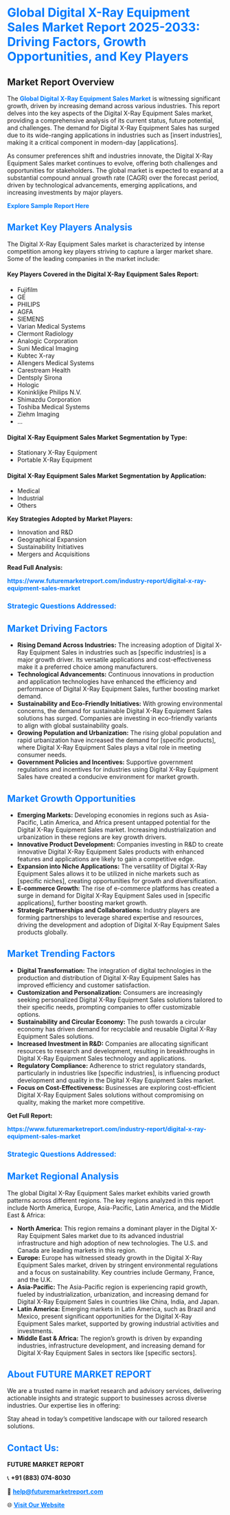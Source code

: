 <h1 style="color: #007BFF;">Global Digital X-Ray Equipment Sales Market Report 2025-2033: Driving Factors, Growth Opportunities, and Key Players</h1>

<section id="overview">
<h2>Market Report Overview</h2>
<p>The <a href="https://www.futuremarketreport.com/industry-report/digital-x-ray-equipment-sales-market" style="color: #007BFF; text-decoration: none;"><strong>Global Digital X-Ray Equipment Sales Market</strong></a> is witnessing significant growth, driven by increasing demand across various industries. This report delves into the key aspects of the Digital X-Ray Equipment Sales market, providing a comprehensive analysis of its current status, future potential, and challenges. The demand for Digital X-Ray Equipment Sales has surged due to its wide-ranging applications in industries such as [insert industries], making it a critical component in modern-day [applications].</p>
<p>As consumer preferences shift and industries innovate, the Digital X-Ray Equipment Sales market continues to evolve, offering both challenges and opportunities for stakeholders. The global market is expected to expand at a substantial compound annual growth rate (CAGR) over the forecast period, driven by technological advancements, emerging applications, and increasing investments by major players.</p>
</section>

<section id="overview">
<p><a href="https://www.futuremarketreport.com/request-sample/reportId=103782" style="color: #007BFF; text-decoration: none;"><strong>Explore Sample Report Here</strong></a></p>
</section>

<section id="key-players">
<h2 style="color: #007BFF;">Market Key Players Analysis</h2>
<p>The Digital X-Ray Equipment Sales market is characterized by intense competition among key players striving to capture a larger market share. Some of the leading companies in the market include:</p>
<h4>Key Players Covered in the Digital X-Ray Equipment Sales Report:</h4>
<ul><li>Fujifilm</li><li>GE</li><li>PHILIPS</li><li>AGFA</li><li>SIEMENS</li><li>Varian Medical Systems</li><li>Clermont Radiology</li><li>Analogic Corporation</li><li>Suni Medical Imaging</li><li>Kubtec X-ray</li><li>Allengers Medical Systems</li><li>Carestream Health</li><li>Dentsply Sirona</li><li>Hologic</li><li>Koninklijke Philips N.V.</li><li>Shimazdu Corporation</li><li>Toshiba Medical Systems</li><li>Ziehm Imaging</li><li>...</li></ul>
<h4>Digital X-Ray Equipment Sales Market Segmentation by Type:</h4>
<ul><li>Stationary X-Ray Equipment</li><li>Portable X-Ray Equipment</li></ul>

<h4>Digital X-Ray Equipment Sales Market Segmentation by Application:</h4>
<ul><li>Medical</li><li>Industrial</li><li>Others</li></ul>
<p><strong>Key Strategies Adopted by Market Players:</strong></p>
<ul>
<li>Innovation and R&D</li>
<li>Geographical Expansion</li>
<li>Sustainability Initiatives</li>
<li>Mergers and Acquisitions</li>
</ul>
</section>

<section>
<p><strong>Read Full Analysis: </strong></p><a href="https://www.futuremarketreport.com/industry-report/digital-x-ray-equipment-sales-market" style="color: #007BFF; text-decoration: none;"><strong>https://www.futuremarketreport.com/industry-report/digital-x-ray-equipment-sales-market</strong></a>
<h3 style="color: #007BFF;">Strategic Questions Addressed:</h3>
</section>

<section id="driving-factors">
<h2 style="color: #007BFF;">Market Driving Factors</h2>
<ul>
<li><strong>Rising Demand Across Industries:</strong> The increasing adoption of Digital X-Ray Equipment Sales in industries such as [specific industries] is a major growth driver. Its versatile applications and cost-effectiveness make it a preferred choice among manufacturers.</li>
<li><strong>Technological Advancements:</strong> Continuous innovations in production and application technologies have enhanced the efficiency and performance of Digital X-Ray Equipment Sales, further boosting market demand.</li>
<li><strong>Sustainability and Eco-Friendly Initiatives:</strong> With growing environmental concerns, the demand for sustainable Digital X-Ray Equipment Sales solutions has surged. Companies are investing in eco-friendly variants to align with global sustainability goals.</li>
<li><strong>Growing Population and Urbanization:</strong> The rising global population and rapid urbanization have increased the demand for [specific products], where Digital X-Ray Equipment Sales plays a vital role in meeting consumer needs.</li>
<li><strong>Government Policies and Incentives:</strong> Supportive government regulations and incentives for industries using Digital X-Ray Equipment Sales have created a conducive environment for market growth.</li>
</ul>
</section>

<section id="growth-opportunities">
<h2 style="color: #007BFF;">Market Growth Opportunities</h2>
<ul>
<li><strong>Emerging Markets:</strong> Developing economies in regions such as Asia-Pacific, Latin America, and Africa present untapped potential for the Digital X-Ray Equipment Sales market. Increasing industrialization and urbanization in these regions are key growth drivers.</li>
<li><strong>Innovative Product Development:</strong> Companies investing in R&D to create innovative Digital X-Ray Equipment Sales products with enhanced features and applications are likely to gain a competitive edge.</li>
<li><strong>Expansion into Niche Applications:</strong> The versatility of Digital X-Ray Equipment Sales allows it to be utilized in niche markets such as [specific niches], creating opportunities for growth and diversification.</li>
<li><strong>E-commerce Growth:</strong> The rise of e-commerce platforms has created a surge in demand for Digital X-Ray Equipment Sales used in [specific applications], further boosting market growth.</li>
<li><strong>Strategic Partnerships and Collaborations:</strong> Industry players are forming partnerships to leverage shared expertise and resources, driving the development and adoption of Digital X-Ray Equipment Sales products globally.</li>
</ul>
</section>

<section id="trending-factors">
<h2 style="color: #007BFF;">Market Trending Factors</h2>
<ul>
<li><strong>Digital Transformation:</strong> The integration of digital technologies in the production and distribution of Digital X-Ray Equipment Sales has improved efficiency and customer satisfaction.</li>
<li><strong>Customization and Personalization:</strong> Consumers are increasingly seeking personalized Digital X-Ray Equipment Sales solutions tailored to their specific needs, prompting companies to offer customizable options.</li>
<li><strong>Sustainability and Circular Economy:</strong> The push towards a circular economy has driven demand for recyclable and reusable Digital X-Ray Equipment Sales solutions.</li>
<li><strong>Increased Investment in R&D:</strong> Companies are allocating significant resources to research and development, resulting in breakthroughs in Digital X-Ray Equipment Sales technology and applications.</li>
<li><strong>Regulatory Compliance:</strong> Adherence to strict regulatory standards, particularly in industries like [specific industries], is influencing product development and quality in the Digital X-Ray Equipment Sales market.</li>
<li><strong>Focus on Cost-Effectiveness:</strong> Businesses are exploring cost-efficient Digital X-Ray Equipment Sales solutions without compromising on quality, making the market more competitive.</li>
</ul>
</section>

<section>
<p><strong>Get Full Report: </strong></p><a href="https://www.futuremarketreport.com/industry-report/digital-x-ray-equipment-sales-market" style="color: #007BFF; text-decoration: none;"><strong>https://www.futuremarketreport.com/industry-report/digital-x-ray-equipment-sales-market</strong></a>
<h3 style="color: #007BFF;">Strategic Questions Addressed:</h3>
</section>


<section id="regional-analysis">
<h2 style="color: #007BFF;">Market Regional Analysis</h2>
<p>The global Digital X-Ray Equipment Sales market exhibits varied growth patterns across different regions. The key regions analyzed in this report include North America, Europe, Asia-Pacific, Latin America, and the Middle East & Africa:</p>
<ul>
<li><strong>North America:</strong> This region remains a dominant player in the Digital X-Ray Equipment Sales market due to its advanced industrial infrastructure and high adoption of new technologies. The U.S. and Canada are leading markets in this region.</li>
<li><strong>Europe:</strong> Europe has witnessed steady growth in the Digital X-Ray Equipment Sales market, driven by stringent environmental regulations and a focus on sustainability. Key countries include Germany, France, and the U.K.</li>
<li><strong>Asia-Pacific:</strong> The Asia-Pacific region is experiencing rapid growth, fueled by industrialization, urbanization, and increasing demand for Digital X-Ray Equipment Sales in countries like China, India, and Japan.</li>
<li><strong>Latin America:</strong> Emerging markets in Latin America, such as Brazil and Mexico, present significant opportunities for the Digital X-Ray Equipment Sales market, supported by growing industrial activities and investments.</li>
<li><strong>Middle East & Africa:</strong> The region’s growth is driven by expanding industries, infrastructure development, and increasing demand for Digital X-Ray Equipment Sales in sectors like [specific sectors].</li>
</ul>
</section>

<footer>
<h2 style="color: #007BFF;">About FUTURE MARKET REPORT</h2>
<p>We are a trusted name in market research and advisory services, delivering actionable insights and strategic support to businesses across diverse industries. Our expertise lies in offering:</p>

<p>Stay ahead in today’s competitive landscape with our tailored research solutions.</p>

<h2 style="color: #007BFF;">Contact Us:</h2>
<p><strong>FUTURE MARKET REPORT</strong></p>
<p>📞 <strong>+91 (883) 074-8030</strong></p>
<p>📧 <strong><a href="mailto:help@futuremarketreport.com" style="color: #007BFF;">help@futuremarketreport.com</a></strong></p>
<p>🌐 <strong><a href="https://www.futuremarketreport.com/" style="color: #007BFF;">Visit Our Website</a></strong></p>
</footer>